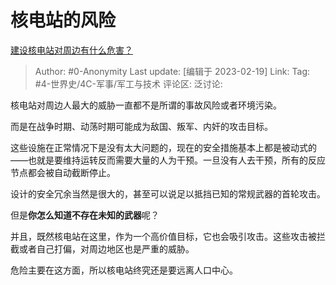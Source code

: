 # 核电站的风险
[建设核电站对周边有什么危害？](https://www.zhihu.com/question/31616698/answer/2900178279)

> Author: #0-Anonymity
> Last update: [编辑于 2023-02-19]
> Link:
> Tag: #4-世界史/4C-军事/军工与技术
> 评论区:
> 泛讨论:

核电站对周边人最大的威胁一直都不是所谓的事故风险或者环境污染。

而是在战争时期、动荡时期可能成为敌国、叛军、内奸的攻击目标。

这些设施在正常情况下是没有太大问题的，现在的安全措施基本上都是被动式的——也就是要维持运转反而需要大量的人为干预。一旦没有人去干预，所有的反应节点都会被自动截断停止。

设计的安全冗余当然是很大的，甚至可以说足以抵挡已知的常规武器的首轮攻击。

但是**你怎么知道不存在未知的武器**呢？

并且，既然核电站在这里，作为一个高价值目标，它也会吸引攻击。这些攻击被拦截或者自己打偏，对周边地区也是严重的威胁。

危险主要在这方面，所以核电站终究还是要远离人口中心。
